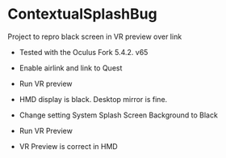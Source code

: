 # ContextualSplashBug

Project to repro black screen in VR preview over link
- Tested with the Oculus Fork 5.4.2. v65

- Enable airlink and link to Quest
- Run VR preview
- HMD display is black. Desktop mirror is fine.
- Change setting System Splash Screen Background to Black
- Run VR Preview
- VR Preview is correct in HMD
